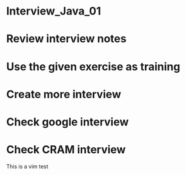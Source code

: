 # Interview_Java_01
# Review interview notes 
# Use the given exercise as training
# Create more interview
# Check google interview
# Check CRAM interview
This is a vim test
